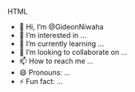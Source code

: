 HTML 
- 👋 Hi, I’m @GideonNiwaha
- 👀 I’m interested in ...
- 🌱 I’m currently learning ...
- 💞️ I’m looking to collaborate on ...
- 📫 How to reach me ...
- 😄 Pronouns: ...
- ⚡ Fun fact: ...

<!---
GideonNiwaha/GideonNiwaha is a ✨ special ✨ repository because its `README.md` (this file) appears on your GitHub profile.
You can click the Preview link to take a look at your changes.
--->
